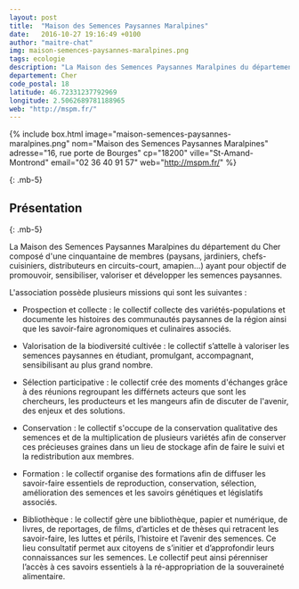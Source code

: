 ```yaml
---
layout: post
title:  "Maison des Semences Paysannes Maralpines"
date:   2016-10-27 19:16:49 +0100
author: "maitre-chat"
img: maison-semences-paysannes-maralpines.png
tags: ecologie
description: "La Maison des Semences Paysannes Maralpines du département du Cher composé d'une cinquantaine de membres (paysans, jardiniers, chefs-cuisiniers, distributeurs en circuits-court, amapien...) ayant pour objectif de promouvoir, sensibiliser, valoriser et développer les semences paysannes. "
departement: Cher
code_postal: 18
latitude: 46.72331237792969
longitude: 2.5062689781188965
web: "http://mspm.fr/"
---
```


{% include box.html image="maison-semences-paysannes-maralpines.png" nom="Maison des Semences Paysannes Maralpines" adresse="16, rue porte de Bourges" cp="18200" ville="St-Amand-Montrond" email="02 36 40 91 57" web="http://mspm.fr/" %}

{: .mb-5}

## Présentation

{: .mb-5}

La Maison des Semences Paysannes Maralpines du département du Cher composé d'une cinquantaine de membres (paysans, jardiniers, chefs-cuisiniers, distributeurs en circuits-court, amapien...) ayant pour objectif de promouvoir, sensibiliser, valoriser et développer les semences paysannes. 

L'association possède plusieurs missions qui sont les suivantes : 
- Prospection et collecte : le collectif collecte des variétés-populations et documente les histoires des communautés paysannes de la région ainsi que les savoir-faire agronomiques et culinaires associés.

- Valorisation de la biodiversité cultivée : le collectif s’attelle à valoriser les semences paysannes en étudiant, promulgant, accompagnant, sensibilisant au plus grand nombre.

- Sélection participative : le collectif crée des moments d'échanges grâce à des réunions regroupant les différnets acteurs que sont les chercheurs, les producteurs et les mangeurs afin de discuter de l'avenir, des enjeux et des solutions.

- Conservation : le collectif s'occupe de la conservation qualitative des semences et de la multiplication de plusieurs variétés afin de conserver ces précieuses graines dans un lieu de stockage afin de faire le suivi et la redistribution aux membres.

- Formation : le collectif organise des formations afin de diffuser les savoir-faire essentiels de reproduction, conservation, sélection, amélioration des semences et les savoirs génétiques et législatifs associés. 

- Bibliothèque : le collectif gère une bibliothèque, papier et numérique, de livres, de reportages, de films, d’articles et de thèses qui retracent les savoir-faire, les luttes et périls, l’histoire et l’avenir des semences. Ce lieu consultatif permet aux citoyens de s’initier et d’approfondir leurs connaissances sur les semences. Le collectif peut ainsi pérenniser l’accès à ces savoirs essentiels à la ré-appropriation de la souveraineté alimentaire.